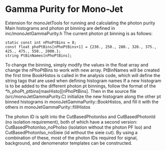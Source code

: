 # Gamma Purity for Mono-Jet

Extension for monoJetTools for running and calculating the photon purity
Main histograms and photon pt binning are defined in inc/monoJetGammaPurity.h
The current photon pt binning is as follows:
```
static const int nPhoPtBins = 8;                
const float phoPtBins[nPhoPtBins+1] = {230., 250., 280., 320., 375., 425., 475., 550., 2000.};
string PtBinNames[nPhoPtBins];
```	
To change the binning, simply modify the values in the float array and change the nPhoPtBins to work with new array.
PtBinNames will be created the first time BookHistos is called in the analysis code, which will define the string tags that are used when defining histogram names
If a new histogram is to be added to the different photon pt binnings, follow the format of the *h_phoPt_ptbins[maxHisto][nPhoPtBins].
Then in the source file (src/monoJetGammaPurity.C) initialize the new histogram along the other pt binned histograms in monoJetGammaPurity::BookHistos, and fill it with the others in monoJetGammaPurity::fillHistos

The photon ID is split into the CutBasedPhotonIso and CutBasedPhotonId (no isolation requirement), both of which have a second version: CutBasedPhotonIso_noPhoIso (isolation without the photon PF Iso) and CutBasedPhotonIso_noSieie (id without the sieie cut). By using a combination of these, most of the photon IDs required for signal, background, and denomenator templates can be constructed.

